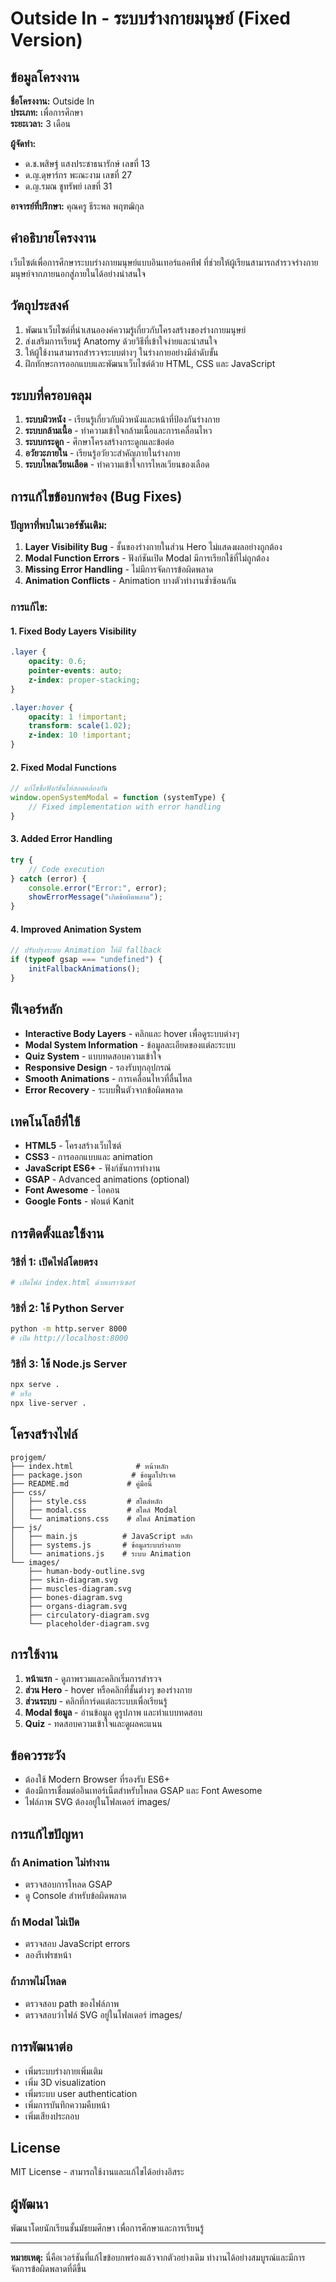# Outside In - ระบบร่างกายมนุษย์ (Fixed Version)

## ข้อมูลโครงงาน

**ชื่อโครงงาน:** Outside In  
**ประเภท:** เพื่อการศึกษา  
**ระยะเวลา:** 3 เดือน  

**ผู้จัดทำ:**
- ด.ช.พสิษฐ์ แสงประชาธนารักษ์ เลขที่ 13
- ด.ญ.ดุษาร์กร พะณะงาม เลขที่ 27
- ด.ญ.รมณ ชูทรัพย์ เลขที่ 31

**อาจารย์ที่ปรึกษา:** คุณครู ธีระพล พฤฑฒิกุล

## คำอธิบายโครงงาน

เว็บไซต์เพื่อการศึกษาระบบร่างกายมนุษย์แบบอินเทอร์แอคทีฟ ที่ช่วยให้ผู้เรียนสามารถสำรวจร่างกายมนุษย์จากภายนอกสู่ภายในได้อย่างน่าสนใจ

## วัตถุประสงค์

1. พัฒนาเว็บไซต์ที่นำเสนอองค์ความรู้เกี่ยวกับโครงสร้างของร่างกายมนุษย์
2. ส่งเสริมการเรียนรู้ Anatomy ด้วยวิธีที่เข้าใจง่ายและน่าสนใจ
3. ให้ผู้ใช้งานสามารถสำรวจระบบต่างๆ ในร่างกายอย่างมีลำดับขั้น
4. ฝึกทักษะการออกแบบและพัฒนาเว็บไซต์ด้วย HTML, CSS และ JavaScript

## ระบบที่ครอบคลุม

1. **ระบบผิวหนัง** - เรียนรู้เกี่ยวกับผิวหนังและหน้าที่ป้องกันร่างกาย
2. **ระบบกล้ามเนื้อ** - ทำความเข้าใจกล้ามเนื้อและการเคลื่อนไหว
3. **ระบบกระดูก** - ศึกษาโครงสร้างกระดูกและข้อต่อ
4. **อวัยวะภายใน** - เรียนรู้อวัยวะสำคัญภายในร่างกาย
5. **ระบบไหลเวียนเลือด** - ทำความเข้าใจการไหลเวียนของเลือด

## การแก้ไขข้อบกพร่อง (Bug Fixes)

### ปัญหาที่พบในเวอร์ชันเดิม:
1. **Layer Visibility Bug** - ชั้นของร่างกายในส่วน Hero ไม่แสดงผลอย่างถูกต้อง
2. **Modal Function Errors** - ฟังก์ชันเปิด Modal มีการเรียกใช้ที่ไม่ถูกต้อง
3. **Missing Error Handling** - ไม่มีการจัดการข้อผิดพลาด
4. **Animation Conflicts** - Animation บางตัวทำงานซ้ำซ้อนกัน

### การแก้ไข:

#### 1. Fixed Body Layers Visibility
```css
.layer {
    opacity: 0.6;
    pointer-events: auto;
    z-index: proper-stacking;
}

.layer:hover {
    opacity: 1 !important;
    transform: scale(1.02);
    z-index: 10 !important;
}
```

#### 2. Fixed Modal Functions
```javascript
// แก้ไขชื่อฟังก์ชันให้สอดคล้องกัน
window.openSystemModal = function (systemType) {
    // Fixed implementation with error handling
}
```

#### 3. Added Error Handling
```javascript
try {
    // Code execution
} catch (error) {
    console.error("Error:", error);
    showErrorMessage("เกิดข้อผิดพลาด");
}
```

#### 4. Improved Animation System
```javascript
// ปรับปรุงระบบ Animation ให้มี fallback
if (typeof gsap === "undefined") {
    initFallbackAnimations();
}
```

## ฟีเจอร์หลัก

- **Interactive Body Layers** - คลิกและ hover เพื่อดูระบบต่างๆ
- **Modal System Information** - ข้อมูลละเอียดของแต่ละระบบ
- **Quiz System** - แบบทดสอบความเข้าใจ
- **Responsive Design** - รองรับทุกอุปกรณ์
- **Smooth Animations** - การเคลื่อนไหวที่ลื่นไหล
- **Error Recovery** - ระบบฟื้นตัวจากข้อผิดพลาด

## เทคโนโลยีที่ใช้

- **HTML5** - โครงสร้างเว็บไซต์
- **CSS3** - การออกแบบและ animation
- **JavaScript ES6+** - ฟังก์ชันการทำงาน
- **GSAP** - Advanced animations (optional)
- **Font Awesome** - ไอคอน
- **Google Fonts** - ฟอนต์ Kanit

## การติดตั้งและใช้งาน

### วิธีที่ 1: เปิดไฟล์โดยตรง
```bash
# เปิดไฟล์ index.html ด้วยเบราว์เซอร์
```

### วิธิที่ 2: ใช้ Python Server
```bash
python -m http.server 8000
# เปิด http://localhost:8000
```

### วิธีที่ 3: ใช้ Node.js Server
```bash
npx serve .
# หรือ
npx live-server .
```

## โครงสร้างไฟล์

```
projgem/
├── index.html              # หน้าหลัก
├── package.json           # ข้อมูลโปรเจค
├── README.md             # คู่มือนี้
├── css/
│   ├── style.css         # สไตล์หลัก
│   ├── modal.css         # สไตล์ Modal
│   └── animations.css    # สไตล์ Animation
├── js/
│   ├── main.js          # JavaScript หลัก
│   ├── systems.js       # ข้อมูลระบบร่างกาย
│   └── animations.js    # ระบบ Animation
└── images/
    ├── human-body-outline.svg
    ├── skin-diagram.svg
    ├── muscles-diagram.svg
    ├── bones-diagram.svg
    ├── organs-diagram.svg
    ├── circulatory-diagram.svg
    └── placeholder-diagram.svg
```

## การใช้งาน

1. **หน้าแรก** - ดูภาพรวมและคลิกเริ่มการสำรวจ
2. **ส่วน Hero** - hover หรือคลิกที่ชั้นต่างๆ ของร่างกาย
3. **ส่วนระบบ** - คลิกที่การ์ดแต่ละระบบเพื่อเรียนรู้
4. **Modal ข้อมูล** - อ่านข้อมูล ดูรูปภาพ และทำแบบทดสอบ
5. **Quiz** - ทดสอบความเข้าใจและดูผลคะแนน

## ข้อควรระวัง

- ต้องใช้ Modern Browser ที่รองรับ ES6+
- ต้องมีการเชื่อมต่ออินเทอร์เน็ตสำหรับโหลด GSAP และ Font Awesome
- ไฟล์ภาพ SVG ต้องอยู่ในโฟลเดอร์ images/

## การแก้ไขปัญหา

### ถ้า Animation ไม่ทำงาน
- ตรวจสอบการโหลด GSAP
- ดู Console สำหรับข้อผิดพลาด

### ถ้า Modal ไม่เปิด
- ตรวจสอบ JavaScript errors
- ลองรีเฟรชหน้า

### ถ้าภาพไม่โหลด
- ตรวจสอบ path ของไฟล์ภาพ
- ตรวจสอบว่าไฟล์ SVG อยู่ในโฟลเดอร์ images/

## การพัฒนาต่อ

- เพิ่มระบบร่างกายเพิ่มเติม
- เพิ่ม 3D visualization
- เพิ่มระบบ user authentication
- เพิ่มการบันทึกความคืบหน้า
- เพิ่มเสียงประกอบ

## License

MIT License - สามารถใช้งานและแก้ไขได้อย่างอิสระ

## ผู้พัฒนา

พัฒนาโดยนักเรียนชั้นมัธยมศึกษา เพื่อการศึกษาและการเรียนรู้

---

**หมายเหตุ:** นี่คือเวอร์ชันที่แก้ไขข้อบกพร่องแล้วจากตัวอย่างเดิม ทำงานได้อย่างสมบูรณ์และมีการจัดการข้อผิดพลาดที่ดีขึ้น

